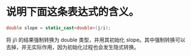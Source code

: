 # 说明下面这条表达式的含义。
```cpp
double slope = static_cast<double>(j/i);
```
将 j/i 的结果强制转换为 double 类型，并用其初始化 slope。其中强制转换可以去掉，并无实际作用，因为初始化过程也会发生隐式转换。